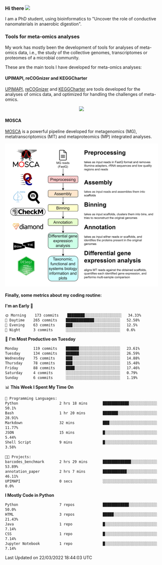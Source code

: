 ### Hi there <img src="https://media.giphy.com/media/hvRJCLFzcasrR4ia7z/giphy.gif" width="25px">

I am a PhD student, using bioinformatics to "Uncover the role of conductive nanomaterials in anaerobic digestion".

### Tools for meta-omics analyses

My work has mostly been the development of tools for analyses of meta-omics data, i.e., the study of the collective genomes, transcriptomes or proteomes of a microbial community.

These are the main tools I have developed for meta-omics analyses:

#### UPIMAPI, reCOGnizer and KEGGCharter

[UPIMAPI](https://github.com/iquasere/UPIMAPI), [reCOGnizer](https://github.com/iquasere/reCOGnizer) and [KEGGCharter](https://github.com/iquasere/KEGGCharter) are tools developed for the analyses of omics data, and optimized for handling the challenges of meta-omics.

<p align="center">
    <img src="assets/annotation_paper.png">
</p>

#### MOSCA

[MOSCA](https://github.com/iquasere/MOSCA) is a powerful pipeline developed for metagenomics (MG), metatranscriptomics (MT) and metaproteomics (MP) integrated analyses.

<p align="center">
    <img src="assets/mosca_workflow.png" align="center" width="700">
</p>


#### Finally, some metrics about my coding routine:

<!--START_SECTION:waka-->
**I'm an Early 🐤** 

```text
🌞 Morning    173 commits    ████████░░░░░░░░░░░░░░░░░   34.33% 
🌆 Daytime    265 commits    █████████████░░░░░░░░░░░░   52.58% 
🌃 Evening    63 commits     ███░░░░░░░░░░░░░░░░░░░░░░   12.5% 
🌙 Night      3 commits      ░░░░░░░░░░░░░░░░░░░░░░░░░   0.6%

```
📅 **I'm Most Productive on Tuesday** 

```text
Monday       119 commits    ██████░░░░░░░░░░░░░░░░░░░   23.61% 
Tuesday      134 commits    ██████░░░░░░░░░░░░░░░░░░░   26.59% 
Wednesday    75 commits     ███░░░░░░░░░░░░░░░░░░░░░░   14.88% 
Thursday     78 commits     ███░░░░░░░░░░░░░░░░░░░░░░   15.48% 
Friday       88 commits     ████░░░░░░░░░░░░░░░░░░░░░   17.46% 
Saturday     4 commits      ░░░░░░░░░░░░░░░░░░░░░░░░░   0.79% 
Sunday       6 commits      ░░░░░░░░░░░░░░░░░░░░░░░░░   1.19%

```


📊 **This Week I Spent My Time On** 

```text
💬 Programming Languages: 
Python                   2 hrs 18 mins       ████████████░░░░░░░░░░░░░   50.1% 
Bash                     1 hr 20 mins        ███████░░░░░░░░░░░░░░░░░░   28.91% 
Markdown                 32 mins             ███░░░░░░░░░░░░░░░░░░░░░░   11.77% 
JSON                     15 mins             █░░░░░░░░░░░░░░░░░░░░░░░░   5.44% 
Shell Script             9 mins              █░░░░░░░░░░░░░░░░░░░░░░░░   3.58%

🐱‍💻 Projects: 
barcodes_benchmark       2 hrs 29 mins       █████████████░░░░░░░░░░░░   53.89% 
annotation_paper         2 hrs 7 mins        ███████████░░░░░░░░░░░░░░   46.11% 
UPIMAPI                  0 secs              ░░░░░░░░░░░░░░░░░░░░░░░░░   0.0%

```

**I Mostly Code in Python** 

```text
Python                   7 repos             ████████████░░░░░░░░░░░░░   50.0% 
HTML                     3 repos             █████░░░░░░░░░░░░░░░░░░░░   21.43% 
Java                     1 repo              █░░░░░░░░░░░░░░░░░░░░░░░░   7.14% 
CSS                      1 repo              █░░░░░░░░░░░░░░░░░░░░░░░░   7.14% 
Jupyter Notebook         1 repo              █░░░░░░░░░░░░░░░░░░░░░░░░   7.14%

```



 Last Updated on 22/03/2022 18:44:03 UTC
<!--END_SECTION:waka-->
